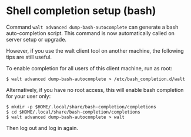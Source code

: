 
# Shell completion setup (bash)

Command `walt advanced dump-bash-autocomplete` can generate a bash auto-completion script.
This command is now automatically called on server setup or upgrade.

However, if you use the walt client tool on another machine, the following tips are still
useful.

To enable completion for all users of this client machine, run as root:
```
$ walt advanced dump-bash-autocomplete > /etc/bash_completion.d/walt
```

Alternatively, if you have no root access, this will enable bash completion for your user only:
```
$ mkdir -p $HOME/.local/share/bash-completion/completions
$ cd $HOME/.local/share/bash-completion/completions
$ walt advanced dump-bash-autocomplete > walt
```

Then log out and log in again.
